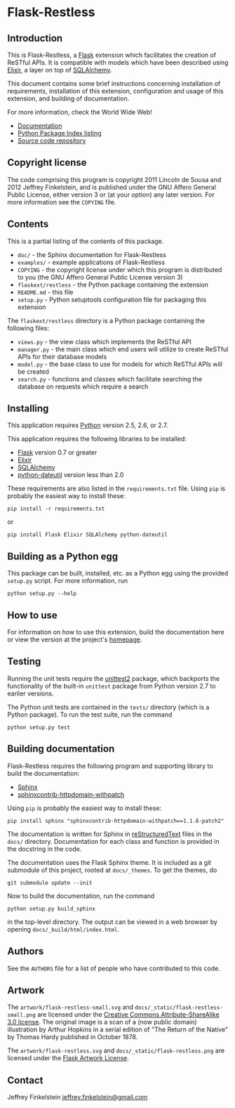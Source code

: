 # Flask-Restless #

## Introduction ##

This is Flask-Restless, a [Flask][1] extension which facilitates the creation
of ReSTful APIs. It is compatible with models which have been described using
[Elixir][2], a layer on top of [SQLAlchemy][3].

This document contains some brief instructions concerning installation of
requirements, installation of this extension, configuration and usage of this
extension, and building of documentation.

For more information, check the World Wide Web!

  * [Documentation](http://readthedocs.org/docs/flask-restless)
  * [Python Package Index listing](http://pypi.python.org/pypi/Flask-Restless)
  * [Source code repository](http://github.com/jfinkels/flask-restless)

[1]: http://flask.pocoo.org
[2]: http://elixir.ematia.de
[3]: http://sqlalchemy.org

## Copyright license ##

The code comprising this program is copyright 2011 Lincoln de Sousa and 2012
Jeffrey Finkelstein, and is published under the GNU Affero General Public
License, either version 3 or (at your option) any later version. For more
information see the `COPYING` file.

## Contents ##

This is a partial listing of the contents of this package.

* `doc/` - the Sphinx documentation for Flask-Restless
* `examples/` - example applications of Flask-Restless
* `COPYING` - the copyright license under which this program is distributed to
  you (the GNU Affero General Public License version 3)
* `flaskext/restless` - the Python package containing the extension
* `README.md` - this file
* `setup.py` - Python setuptools configuration file for packaging this
  extension

The `flaskext/restless` directory is a Python package containing the following
files:

* `views.py` - the view class which implements the ReSTful API
* `manager.py` - the main class which end users will utilize to create ReSTful
  APIs for their database models
* `model.py` - the base class to use for models for which ReSTful APIs will be
  created
* `search.py` - functions and classes which facilitate searching the database
  on requests which require a search

## Installing ##

This application requires [Python][4] version 2.5, 2.6, or 2.7.

This application requires the following libraries to be installed:

* [Flask][1] version 0.7 or greater
* [Elixir][2]
* [SQLAlchemy][3]
* [python-dateutil][5] version less than 2.0

These requirements are also listed in the `requirements.txt` file. Using `pip`
is probably the easiest way to install these:

    pip install -r requirements.txt

or

    pip install Flask Elixir SQLAlchemy python-dateutil

[4]: http://www.python.org/
[5]: http://labix.org/python-dateutil

## Building as a Python egg ##

This package can be built, installed, etc. as a Python egg using the provided
`setup.py` script. For more information, run

    python setup.py --help

## How to use ##

For information on how to use this extension, build the documentation here or
view the version at the project's
[homepage](http://packages.python.org/Flask-Restless).

## Testing ##

Running the unit tests require the [unittest2][ut2] package, which backports
the functionality of the built-in `unittest` package from Python version 2.7 to
earlier versions.

The Python unit tests are contained in the `tests/` directory (which is a
Python package). To run the test suite, run the command

    python setup.py test

[ut2]: http://pypi.python.org/pypi/unittest2

## Building documentation ##

Flask-Restless requires the following program and supporting library to build
the documentation:

* [Sphinx][6]
* [sphinxcontrib-httpdomain-withpatch][7]

Using `pip` is probably the easiest way to install these:

    pip install sphinx "sphinxcontrib-httpdomain-withpatch==1.1.6-patch2"

The documentation is written for Sphinx in [reStructuredText][8] files in the
`docs/` directory. Documentation for each class and function is provided in the
docstring in the code.

The documentation uses the Flask Sphinx theme. It is included as a git
submodule of this project, rooted at `docs/_themes`. To get the themes, do

    git submodule update --init

Now to build the documentation, run the command

    python setup.py build_sphinx

in the top-level directory. The output can be viewed in a web browser by
opening `docs/_build/html/index.html`.

[6]: http://sphinx.pocoo.org/
[7]: http://packages.python.org/sphinxcontrib-httpdomain/
[8]: http://docutils.sourceforge.net/rst.html

## Authors ##

See the `AUTHORS` file for a list of people who have contributed to this code.

## Artwork ##

The `artwork/flask-restless-small.svg` and
`docs/_static/flask-restless-small.png` are licensed under the
[Creative Commons Attribute-ShareAlike 3.0 license][9]. The original image is a
scan of a (now public domain) illustration by Arthur Hopkins in a serial
edition of "The Return of the Native" by Thomas Hardy published in October
1878.

The `artwork/flask-restless.svg` and `docs/_static/flask-restless.png` are
licensed under the [Flask Artwork License][10].

[9]: http://creativecommons.org/licenses/by-sa/3.0
[10]: http://flask.pocoo.org/docs/license/#flask-artwork-license

## Contact ##

Jeffrey Finkelstein <jeffrey.finkelstein@gmail.com>
